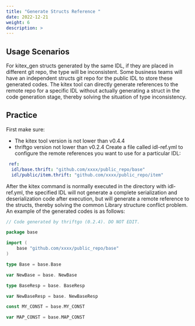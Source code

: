 ```yaml
---
title: "Generate Structs Reference "
date: 2022-12-21
weight: 6
description: >
---
```

## Usage Scenarios
For kitex_gen structs generated by the same IDL, if they are placed in different git repo, the type will be inconsistent.
Some business teams will have an independent structs git repo for the public IDL to store these generated codes. The kitex tool can directly generate references to the remote repo for a specific IDL without actually generating a struct in the code generation stage, thereby solving the situation of type inconsistency.

## Practice
First make sure:
- The kitex tool version is not lower than v0.4.4
- thriftgo version not lower than v0.2.4
  Create a file called idl-ref.yml to configure the remote references you want to use for a particular IDL:
```yaml
 ref:
  idl/base.thrift: "github.com/xxxx/public_repo/base"
  idl/public/item.thrift: "github.com/xxxx/public_repo/item"
```
After the kitex command is normally executed in the directory with idl-ref.yml, the specified IDL will not generate a complete serialization and deserialization code after execution, but will generate a remote reference to the structs, thereby solving the common Library structure conflict problem.
An example of the generated codes is as follows:
```go
// Code generated by thriftgo (0.2.4). DO NOT EDIT.

package base

import (
    base "github.com/xxxx/public_repo/base"
)

type Base = base.Base

var NewBase = base. NewBase

type BaseResp = base. BaseResp

var NewBaseResp = base. NewBaseResp

const MY_CONST = base.MY_CONST

var MAP_CONST = base.MAP_CONST

```
